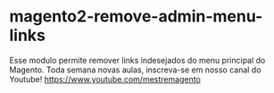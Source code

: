 # magento2-remove-admin-menu-links
Esse modulo permite remover links indesejados do menu principal do Magento. Toda semana novas aulas, inscreva-se em nosso canal do Youtube! https://www.youtube.com/mestremagento
